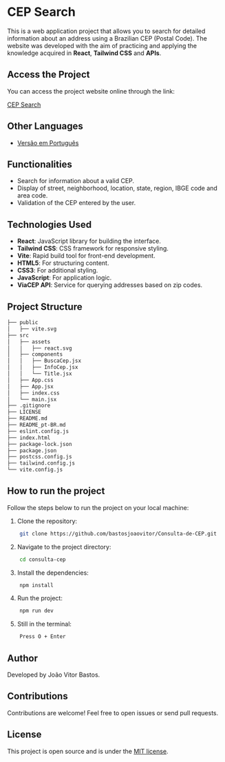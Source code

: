 # CEP Search

This is a web application project that allows you to search for detailed information about an address using a Brazilian CEP (Postal Code). The website was developed with the aim of practicing and applying the knowledge acquired in **React**, **Tailwind CSS** and **APIs**.

## Access the Project

You can access the project website online through the link:

[CEP Search](https://buscador-cep-bas.vercel.app/)

## Other Languages

- [Versão em Português](README_pt-BR.md)

## Functionalities

- Search for information about a valid CEP.
- Display of street, neighborhood, location, state, region, IBGE code and area code.
- Validation of the CEP entered by the user.

## Technologies Used

- **React**: JavaScript library for building the interface.
- **Tailwind CSS**: CSS framework for responsive styling.
- **Vite**: Rapid build tool for front-end development.
- **HTML5**: For structuring content.
- **CSS3**: For additional styling.
- **JavaScript**: For application logic.
- **ViaCEP API**: Service for querying addresses based on zip codes.

## Project Structure

```bash
├── public
│   ├── vite.svg
├── src
│   ├── assets
│   │   ├── react.svg
│   ├── components
│   │   ├── BuscaCep.jsx
│   │   ├── InfoCep.jsx
│   │   └── Title.jsx
│   ├── App.css
│   ├── App.jsx
│   ├── index.css
│   └── main.jsx
├── .gitignore
├── LICENSE
├── README.md
├── README_pt-BR.md
├── eslint.config.js
├── index.html
├── package-lock.json
├── package.json
├── postcss.config.js
├── tailwind.config.js
└── vite.config.js
```

## How to run the project

Follow the steps below to run the project on your local machine:

1. Clone the repository:

```bash
    git clone https://github.com/bastosjoaovitor/Consulta-de-CEP.git
```

2. Navigate to the project directory:

```bash
    cd consulta-cep
```

3. Install the dependencies:

```bash
    npm install
```

4. Run the project:

```bash
    npm run dev
```

5. Still in the terminal:

```bash
    Press O + Enter
```

## Author

Developed by João Vitor Bastos.

## Contributions

Contributions are welcome! Feel free to open issues or send pull requests.

## License

This project is open source and is under the [MIT license](LICENSE).